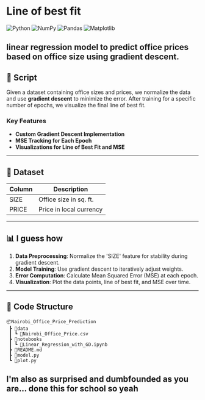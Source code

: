 # **Line of best fit**

![Python](https://img.shields.io/badge/Python-3.8%2B-blue) ![NumPy](https://img.shields.io/badge/NumPy-1.21.0-blue) ![Pandas](https://img.shields.io/badge/Pandas-1.3.0-blue) ![Matplotlib](https://img.shields.io/badge/Matplotlib-3.4.2-yellowgreen)

 **linear regression model** to predict office prices based on office size using gradient descent.
---

## 🚀 **Script**

Given a dataset containing office sizes and prices, we normalize the data and use **gradient descent** to minimize the error. After training for a specific number of epochs, we visualize the final line of best fit.

### Key Features
- **Custom Gradient Descent Implementation**
- **MSE Tracking for Each Epoch**
- **Visualizations for Line of Best Fit and MSE**

---

## 📁 **Dataset**

| Column | Description            |
| ------ | ---------------------- |
| SIZE   | Office size in sq. ft. |
| PRICE  | Price in local currency|

---

## 📊 **I guess how**

1. **Data Preprocessing**: Normalize the 'SIZE' feature for stability during gradient descent.
2. **Model Training**: Use gradient descent to iteratively adjust weights.
3. **Error Computation**: Calculate Mean Squared Error (MSE) at each epoch.
4. **Visualization**: Plot the data points, line of best fit, and MSE over time.

---

## 🧩 **Code Structure**

```plaintext
📦Nairobi_Office_Price_Prediction
 ┣ 📂data
 ┃ ┗ 📜Nairobi_Office_Price.csv
 ┣ 📂notebooks
 ┃ ┗ 📜Linear_Regression_with_GD.ipynb
 ┣ 📜README.md
 ┣ 📜model.py
 ┗ 📜plot.py
```
## **I'm also as surprised and dumbfounded as you are... done this for school so yeah** 

